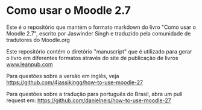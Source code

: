 # Como usar o Moodle 2.7

Este é o repositório que mantém
o formato markdown do livro "Como usar o Moodle 2.7",
escrito por Jaswinder Singh e traduzido pela comunidade
de tradutores do Moodle.org

Este repositório contém o diretório
"manuscript" que é utilizado para gerar o
livro em diferentes formatos através do 
site de publicação de livros www.leanpub.com

Para questões sobre a versão em inglês, veja
https://github.com/4jassikingg/how-to-use-moodle-27

Para questões sobre a tradução para português do Brasil,
abra um pull request em:
https://github.com/danielneis/how-to-use-moodle-27
